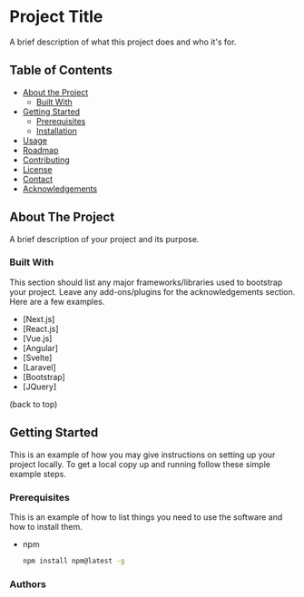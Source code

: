 # Project Title

A brief description of what this project does and who it's for.

## Table of Contents

- [About the Project](#about-the-project)
  - [Built With](#built-with)
- [Getting Started](#getting-started)
  - [Prerequisites](#prerequisites)
  - [Installation](#installation)
- [Usage](#usage)
- [Roadmap](#roadmap)
- [Contributing](#contributing)
- [License](#license)
- [Contact](#contact)
- [Acknowledgements](#acknowledgements)

## About The Project

A brief description of your project and its purpose.

### Built With

This section should list any major frameworks/libraries used to bootstrap your project. Leave any add-ons/plugins for the acknowledgements section. Here are a few examples.

- [Next.js]
- [React.js]
- [Vue.js]
- [Angular]
- [Svelte]
- [Laravel]
- [Bootstrap]
- [JQuery]

(back to top)

## Getting Started

This is an example of how you may give instructions on setting up your project locally. To get a local copy up and running follow these simple example steps.

### Prerequisites

This is an example of how to list things you need to use the software and how to install them.

- npm
  ```sh
  npm install npm@latest -g

### Authors